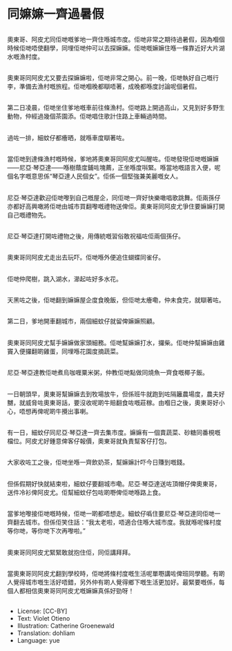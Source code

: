 # 同嫲嫲一齊過暑假

##
奧東哥、阿皮尤同佢哋嘅爹地一齊住喺城市度。佢哋非常之期待過暑假，因為嗰個時候佢哋唔使翻學，同埋佢哋仲可以去探嫲嫲。佢哋嘅嫲嫲住喺一條靠近好大片湖水嘅漁村度。

##
奧東哥同阿皮尤又要去探嫲嫲啦，佢哋非常之開心。前一晚，佢哋執好自己嘅行李，準備去漁村嘅旅程。佢哋嗰晚都瞓唔著，成晚都喺度討論呢個暑假。

##
第二日凌晨，佢哋坐住爹地嘅車前往條漁村。佢哋路上開過高山，又見到好多野生動物，仲經過幾個茶園添。佢哋唱住歌計住路上車輛過時間。

##
過咗一排，細蚊仔都癐晒，就喺車度瞓著咗。

##
當佢哋到達條漁村嘅時候，爹地將奧東哥同阿皮尤叫醒咗。佢哋發現佢哋嘅嫲嫲——尼亞·琴亞達——喺樹蔭度鋪咗塊薦，正坐喺度唞緊。喺當地嘅語言入便，呢個名字嘅意思係“琴亞達人民個女”。佢係一個堅強兼美麗嘅女人。

##
尼亞·琴亞達歡迎佢哋嚟到自己嘅屋企，同佢哋一齊好快樂噉唱歌跳舞。佢兩孫仔亦都好高興噉將佢哋由城市買翻嚟嘅禮物送俾佢。奧東哥同阿皮尤爭住要嫲嫲打開自己嘅禮物先。

##
尼亞·琴亞達打開咗禮物之後，用傳統嘅習俗敢祝福咗佢兩個孫仔。

##
奧東哥同阿皮尤走出去玩吓。佢哋喺外便追住蝴蝶同雀仔。

##
佢哋仲爬樹，跳入湖水，瀄起咗好多水花。

##
天黑咗之後，佢哋翻到嫲嫲屋企度食晚飯，但佢哋太癐嘞，仲未食完，就瞓著咗。

##
第二日，爹地開車翻城市，兩個細蚊仔就留俾嫲嫲照顧。

##
奧東哥同阿皮尤幫手嫲嫲做家頭細務。佢哋幫嫲嫲打水，攞柴。佢哋仲幫嫲嫲由雞竇入便攞翻啲雞蛋，同埋喺花園度摘蔬菜。

##
尼亞·琴亞達教佢哋煮烏咖喱粟米粥，仲教佢哋點做同燒魚一齊食嘅椰子飯。

##
一日朝頭早，奧東哥幫嫲嫲去到牧場放牛，但係班牛就跑到咗隔籬農場度，農夫好嬲，就威脅咗奧東哥話，要沒收呢啲牛賠翻食咗嘅莊稼。由嗰日之後，奧東哥好小心，唔想再俾呢啲牛攪出事喇。

##
有一日，細蚊仔同尼亞·琴亞達一齊去集市度。嫲嫲有一個賣蔬菜、砂糖同番梘嘅檔位。阿皮尤好鍾意俾客仔報價，奧東哥就負責幫客仔打包。

##
大家收咗工之後，佢哋坐喺一齊飲奶茶，幫嫲嫲計吓今日賺到嘅錢。

##
但係假期好快就結束啦，細蚊仔要翻城市嘞。尼亞·琴亞達送咗頂帽仔俾奧東哥，送件冷衫俾阿皮尤。佢幫細蚊仔包咗啲嘢俾佢哋喺路上食。

##
當爹地嚟接佢哋嘅時候，佢哋一啲都唔想走。細蚊仔噅住要尼亞·琴亞達同佢哋一齊翻去城市。但係佢笑住話：“我太老啦，唔適合住喺大城市度。我就喺呢條村度等你哋，等你哋下次再嚟啦。”

##
奧東哥同阿皮尤緊緊敢就抱住佢，同佢講拜拜。

##
當奧東哥同阿皮尤翻到學校時，佢哋將條村度嘅生活呢單嘢講咗俾班同學聽。有啲人覺得城市嘅生活好唔錯，另外仲有啲人覺得鄉下嘅生活更加好。最緊要嘅係，每個人都相信奧東哥同阿皮尤嘅嫲嫲真係好勁呀！

##
* License: [CC-BY]
* Text: Violet Otieno
* Illustration: Catherine Groenewald
* Translation: dohliam
* Language: yue
